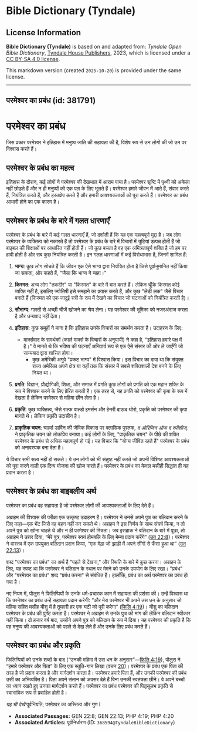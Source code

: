 # Bible Dictionary (Tyndale)

## License Information

**Bible Dictionary (Tyndale)** is based on and adapted from: _Tyndale Open Bible Dictionary_, [Tyndale House Publishers](https://tyndaleopenresources.com/), 2023, which is licensed under a [CC BY-SA 4.0 license](https://creativecommons.org/licenses/by-sa/4.0/legalcode.en).

This markdown version (created `2025-10-20`) is provided under the same license.



--------------------------------

## परमेश्वर का प्रबंध (id: 381791)

**परमेश्वर का प्रबंध**
======================

जिस प्रकार परमेश्वर ने इतिहास में मनुष्य जाति की सहायता की है, विशेष रूप से उन लोगों की जो उन पर विश्वास करते हैं।

परमेश्वर के प्रबंध का महत्व
---------------------------

इतिहास के दौरान, कई लोगों ने परमेश्वर की देखभाल में आराम पाया है। परमेश्वर सृष्टि में पृथ्वी को अकेला नहीं छोड़ते हैं और न ही मनुष्यों को एक पल के लिए भूलते हैं। परमेश्वर हमारे जीवन में आते हैं, संवाद करते हैं, नियंत्रित करते हैं, और हस्तक्षेप करते हैं और हमारी आवश्यकताओं को पूरा करते हैं। परमेश्वर का प्रबंध आभारी होने का एक कारण है।

परमेश्वर के प्रबंध के बारे में गलत धारणाएँ
------------------------------------------

परमेश्वर के प्रबंध के बारे में कई गलत धारणाएँ हैं, जो दर्शाती हैं कि यह एक महत्वपूर्ण मुद्दा है। जब लोग परमेश्वर के व्यक्तित्व को नकारते हैं तो परमेश्वर के प्रबंध के बारे में विचारों में त्रुटियां उत्पन्न होती हैं जो बाइबल की शिक्षाओं पर आधारित नहीं होती हैं। जो कुछ बचता है वह एक अमित्रतापूर्ण शक्ति है जो हम पर हावी होती है और सब कुछ नियंत्रित करती है। इन गलत धारणाओं में कई विरोधाभास हैं, जिनमें शामिल हैं:

1. **भाग्य**: कुछ लोग सोचते हैं कि जीवन एक ऐसे भाग्य द्वारा नियंत्रित होता है जिसे पूर्वानुमानित नहीं किया जा सकता, और कहते हैं, "जैसा कि भाग्य ने चाहा।"
2. **किस्मत**: अन्य लोग "तकदीर" या "किस्मत" के बारे में बात करते हैं। लेकिन चूँकि किस्मत कोई व्यक्ति नहीं है, इसलिए ज्योतिषी इसे समझने का प्रयास करते हैं, और कुछ "लेडी लक" जैसे विचार बनाते हैं (किस्मत को एक जादुई स्त्री के रूप में देखने का विचार जो घटनाओं को नियंत्रित करती है)।
3. **सौभाग्य**: गलती से अच्छी चीजें खोजने का श्रेय लेना। यह परमेश्वर की भूमिका को नजरअंदाज करता है और धन्यवाद नहीं देता।
4. **इतिहास**: कुछ समूहों ने माना है कि इतिहास उनके विचारों का समर्थन करता है। उदाहरण के लिए:

    * मार्क्सवाद के समर्थकों (कार्ल मार्क्स के विचारों के अनुयायी) ने कहा है, "इतिहास हमारे पक्ष में है।" वे मानते थे कि भविष्य की घटनाएँ अनिवार्य रूप से एक ऐसे संसार की ओर ले जाएँगी जो साम्यवाद द्वारा शासित होगा।
        * कुछ अमेरिकी अगुवे "प्रकट भाग्य" में विश्वास किया। इस विचार का दावा था कि संयुक्त राज्य अमेरिका अपने क्षेत्र या यहाँ तक कि संसार में सबसे शक्तिशाली देश बनने के लिए नियत था।
5. **प्रगति**: विज्ञान, प्रौद्योगिकी, शिक्षा, और समाज में प्रगति कुछ लोगों को प्रगति को एक महान शक्ति के रूप में विश्वास करने के लिए प्रेरित करती है। एक तरह से, यह प्रगति को परमेश्वर की कृपा के रूप में देखता है लेकिन परमेश्वर से महिमा छीन लेता है।
6. **प्रकृति**: कुछ व्यक्तित्व, जैसे राल्फ वाल्डो इमर्सन और हेनरी दाऊद थोरो, प्रकृति को परमेश्वर की कृपा मानते थे। लेकिन प्रकृति उदासीन है।
7. **प्राकृतिक चयन**: चार्ल्स डार्विन की जैविक विकास पर क्लासिक पुस्तक, *द ओरिजिन ऑफ द स्पीशीज,* ने प्राकृतिक चयन को लोकप्रिय बनाया। कई लोगों के लिए, "प्राकृतिक चयन" के पीछे की शक्ति परमेश्वर के प्रबंध से अधिक महत्वपूर्ण हो गई। यह विचार कि "योग्य जीवित रहते हैं" परमेश्वर के प्रबंध को अनावश्यक बना देता है।

ये विचार सभी सत्य नहीं हो सकते। ये उन लोगों को भी संतुष्ट नहीं करते जो अपनी विशिष्ट आवश्यकताओं को पूरा करने वाली एक दिव्य योजना की खोज करते हैं। परमेश्वर के प्रबंध का केवल मसीही सिद्धांत ही यह प्रदान करता है।

परमेश्वर के प्रबंध का बाइबलीय अर्थ
----------------------------------

परमेश्वर का प्रबंध वह सहायता है जो परमेश्वर लोगों की आवश्यकताओं के लिए देते हैं।

अब्राहम की विश्वास की परीक्षा एक उत्कृष्ट उदाहरण है। परमेश्वर ने उनसे अपने पुत्र का बलिदान करने के लिए कहा—एक भेंट जिसे वह वहन नहीं कर सकते थे। अब्राहम ने इस निर्णय के साथ संघर्ष किया, न तो अपने पुत्र को खोना चाहते थे और न ही परमेश्वर की मित्रता। जब इसहाक ने बलिदान के बारे में पूछा, तो अब्राहम ने उत्तर दिया, “मेरे पुत्र, परमेश्वर स्वयं होमबलि के लिए मेम्ना प्रदान करेंगे” ([उत 22:8](https://ref.ly/Gen22:8))। परमेश्वर ने वास्तव में एक उपयुक्त बलिदान प्रदान किया, “एक मेढ़ा जो झाड़ी में अपने सींगों से फँसा हुआ था” ([उत 22:13](https://ref.ly/Gen22:13))।

शब्द "परमेश्वर का प्रबंध" का अर्थ है "पहले से देखना," और स्थिति के बारे में कुछ करना। अब्राहम के लिए, यह स्पष्ट था कि परमेश्वर ने बलिदान के स्थान पर मेमने को उनके उपयोग के लिए रखा। "प्रबंध" और "परमेश्वर का प्रबंध" शब्द "प्रबंध करना" से संबंधित हैं। हालाँकि, प्रबंध का अर्थ परमेश्वर का प्रबंध हो गया है।

नए नियम में, पौलुस ने फिलिप्पियों के उनके धर्म\-प्रचारक काम में सहायता की प्रशंसा की। उन्हें विश्वास था कि परमेश्वर का प्रबंध उन्हें सहायता प्रदान करेगी: “और मेरा परमेश्वर भी अपने उस धन के अनुसार जो महिमा सहित मसीह यीशु में है तुम्हारी हर एक घटी को पूरी करेगा” ([फिलि 4:19](https://ref.ly/Phil4:19))। यीशु का बलिदान परमेश्वर के प्रबंध की पुष्टि करता है। परमेश्वर ने अब्राहम से उनके पुत्र की मांग की लेकिन बलिदान स्वीकार नहीं किया। दो हजार वर्ष बाद, उन्होंने अपने पुत्र को बलिदान के रूप में दिया। यह परमेश्वर की प्रकृति है कि वह मनुष्य की आवश्यकताओं को पहले से देख लेते हैं और उनके लिए प्रबंध करते हैं।

परमेश्वर का प्रबंध और प्रकृति
-----------------------------

फिलिप्पियों को उनके शब्दों के बाद (“उनकी महिमा में उस धन के अनुसार”—[फिलि 4:19](https://ref.ly/Phil4:19)), पौलुस ने “हमारे परमेश्वर और पिता” के लिए एक स्तुति\-गान लिखा (वचन [20](https://ref.ly/Phil4:20))। परमेश्वर के प्रबंध एक पिता की तरह है जो प्रदान करता है और मार्गदर्शन करता है। परमेश्वर हमारे पिता हैं, और उनकी परमेश्वर की प्रबंध उसी का अभिव्यक्ति है। पिता अपने संतान को अवसर देते हैं बिना उनकी स्वतंत्रता छीने। वे अपने बच्चों का ध्यान रखते हुए उनका मार्गदर्शन करते हैं। परमेश्वर का प्रबंध परमेश्वर की पितृसुलभ प्रकृति से स्वाभाविक रूप से प्रवाहित होती है।

*यह भी देखें* पूर्वनियति; परमेश्वर का अस्तित्व और गुण I

* **Associated Passages:** GEN 22:8; GEN 22:13; PHP 4:19; PHP 4:20
* **Associated Articles:** पूर्वनिर्धारण (ID: `368594@TyndaleBibleDictionary`)

